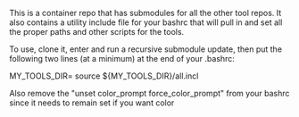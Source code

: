 This is a container repo that has submodules for all the other tool repos.
It also contains a utility include file for your bashrc that will pull in
and set all the proper paths and other scripts for the tools.


To use, clone it, enter and run a recursive submodule update, then put the
following two lines (at a minimum) at the end of your .bashrc:

MY_TOOLS_DIR=<path to cloned repo folder>
source ${MY_TOOLS_DIR}/all.incl

Also remove the "unset color_prompt force_color_prompt" from your bashrc since it needs to remain set if you want color
